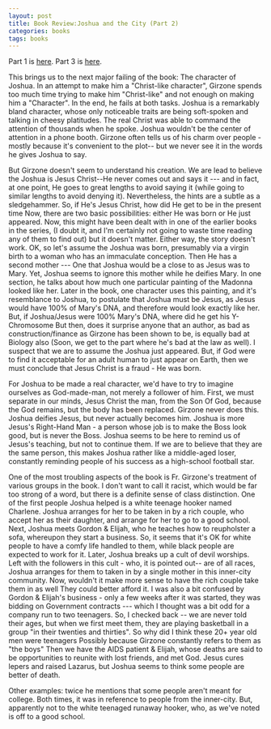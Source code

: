 ```yaml
---
layout: post
title: Book Review:Joshua and the City (Part 2)
categories: books
tags: books
---
```


  Part 1 is [here](2004-04-10-book-review-joshua-and-the-city-part-1.html).
  Part 3 is [here](2004-04-10-book-review-joshua-and-the-city-part-3.html).
  
  
   This brings us to the next major failing of the book: The character of Joshua. In an attempt to make him a "Christ-like character", Girzone spends too much time trying to make him "Christ-like" and not enough on making him a "Character". In the end, he fails at both tasks. Joshua is a remarkably bland character, whose only noticeable traits are being soft-spoken and talking in cheesy platitudes. The real Christ was able to command the attention of thousands when he spoke. Joshua wouldn't be the center of attention in a phone booth. Girzone often tells us of his charm over people - mostly because it's convenient to the plot-- but we never see it in the words he gives Joshua to say.  
     
   But Girzone doesn't seem to understand his creation. We are lead to believe the Joshua is Jesus Christ--He never comes out and says it --- and in fact, at one point, He goes to great lengths to avoid saying it (while going to similar lengths to avoid denying it). Nevertheless, the hints are a subtle as a sledgehammer. So, if He's Jesus Christ, how did He get to be in the present time  Now, there are two basic possibilities: either He was born or He just appeared. Now, this might have been dealt with in one of the earlier books in the series, (I doubt it, and I'm certainly not going to waste time reading any of them to find out) but it doesn't matter. Either way, the story doesn't work. OK, so let's assume the Joshua was born, presumably via a virgin birth to a woman who has an immaculate conception.  Then He has a second mother --- One that Joshua would be a close to as Jesus was to Mary. Yet, Joshua seems to ignore this mother while he deifies Mary. In one section, he talks about how much one particular painting of the Madonna looked like her. Later in the book, one character uses this painting, and it's resemblance to Joshua, to postulate that Joshua must be Jesus, as Jesus would have 100% of Mary's DNA, and therefore would look exactly like her. But, if Joshua/Jesus were 100% Mary's DNA, where did he get his Y-Chromosome  But then, does it surprise anyone that an author, as bad as construction/finance as Girzone has been shown to be, is equally bad at Biology also  (Soon, we get to the part where he's bad at the law as well). I suspect that we are to assume the Joshua just appeared. But, if God were to find it acceptable for an adult human to just appear on Earth, then we must conclude that Jesus Christ is a fraud - He was born.  
     
   For Joshua to be made a real character, we'd have to try to imagine ourselves as God-made-man, not merely a follower of him. First, we must separate in our minds, Jesus Christ the man, from the Son Of God, because the God remains, but the body has been replaced. Girzone never does this. Joshua deifies Jesus, but never actually becomes him. Joshua is more Jesus's Right-Hand Man - a person whose job is to make the Boss look good, but is never the Boss. Joshua seems to be here to remind us of Jesus's teaching, but not to continue them. If we are to believe that they are the same person, this makes Joshua rather like a middle-aged loser, constantly reminding people of his success as a high-school football star. 
     
   One of the most troubling aspects of the book is Fr. Girzone's treatment of various groups in the book. I don't want to call it racist, which would be far too strong of a word, but there is a definite sense of class distinction. One of the first people Joshua helped is a white teenage hooker named Charlene. Joshua arranges for her to be taken in by a rich couple, who accept her as their daughter, and arrange for her to go to a good school. Next, Joshua meets Gordon &amp; Elijah, who he teaches how to reupholster a sofa, whereupon they start a business. So, it seems that it's OK for white people to have a comfy life handled to them, while black people are expected to work for it. Later, Joshua breaks up a cult of devil worships. Left with the followers in this cult - who, it is pointed out-- are of all races, Joshua arranges for them to taken in by a single mother in this inner-city community. Now, wouldn't it make more sense to have the rich couple take them in as well  They could better afford it. I was also a bit confused by Gordon &amp; Elijah's business - only a few weeks after it was started, they was bidding on Government contracts --- which I thought was a bit odd for a company run to two teenagers. So, I checked back -- we are never told their ages, but when we first meet them, they are playing basketball in a group "in their twenties and thirties". So why did I think these 20+ year old men were teenagers  Possibly because Girzone constantly refers to them as "the boys"  Then we have the AIDS patient &amp; Elijah, whose deaths are said to be opportunities to reunite with lost friends, and met God. Jesus cures lepers and raised Lazarus, but Joshua seems to think some people are better of death.

   Other examples: twice he mentions that some people aren't meant for college. Both times, it was in reference to people from the inner-city. But, apparently not to the white teenaged runaway hooker, who, as we've noted is off to a good school. 
      
